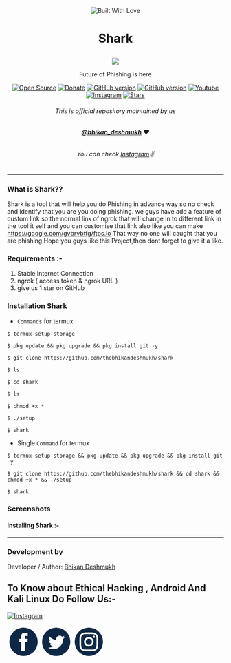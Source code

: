 <p align="center"><a><img title="Built With Love" src="https://forthebadge.com/images/badges/60-percent-of-the-time-works-every-time.svg"> </a>

# <p align="center">Shark
<p align="center">
  <img src="https://user-images.githubusercontent.com/64035221/92106331-df7b5000-ee01-11ea-9f16-c0a62a027b27.jpg">
</p>
<p align="center">Future of Phishing is here
<p align="center">
<a href="https://github.com/thebhikandeshmukh"><img title="Open Source" src="https://img.shields.io/badge/Open%20Source-%E2%99%A5-red" ></a>
 <a href="https://instamojo.com/@dpanshunarwal"><img title="Donate" src="https://img.shields.io/badge/Donate-Paytm-blue" ></a>
 <a href="https://github.com/thebhikandeshmukh/Termux-Keys"><img title="GitHub version" src="https://d25lcipzij17d.cloudfront.net/badge.svg?id=gh&type=6&v=1.0.0&x2=0" ></a>
<a href="https://github.com/thebhikandeshmukh"><img title="GitHub version" src="https://img.shields.io/badge/licences-thebhikandeshmukh-red" ></a>
 <a href="https://www.youtube.com/deepanshunarwal"><img alt="Youtube" src="https://img.shields.io/badge/You-Tube-red"/></a>
 <a href="https://instagram.com/bhikan_deshmukh"><img alt="Instagram" src="https://img.shields.io/badge/Instagram-thebhikandeshmukh-ff69b4"/></a>
 <a href="https://github.com/thebhikandeshmukh"><img title="Stars" src="https://img.shields.io/github/stars/thebhikandeshmukh/shark?style=social" ></a>
</p>

###### <p align="center">*This is official repository maintained by us*
###### <p align="center"> *[**@bhikan_deshmukh**](https://www.instagram.com/bhikan_deshmukh/) ❤️*
###### <p align="center"> *You can check [Instagram](https://www.instagram.com/bhikan_deshmukh)✌*
---
### What is Shark??
Shark is a tool that will help you do Phishing in advance way so no check and identify that you are you doing phishing. we guys have add a feature of custom link so the normal link of ngrok that will change in to different link in the tool it self and you can customise that link also like you can make https://google.com/gvbrvbtfg/ftps.io
That way no one will caught that you are phishing
Hope you guys like this Project,then dont forget to give it a like.

### Requirements :-

1) Stable Internet Connection
2) ngrok ( access token & ngrok URL )
3) give us 1 star on GitHub


### Installation Shark
* `Commands` for termux
```
$ termux-setup-storage

$ pkg update && pkg upgrade && pkg install git -y

$ git clone https://github.com/thebhikandeshmukh/shark

$ ls

$ cd shark

$ ls

$ chmod +x *

$ ./setup

$ shark
```

* Single `Command` for termux
```
$ termux-setup-storage && pkg update && pkg upgrade && pkg install git -y

$ git clone https://github.com/thebhikandeshmukh/shark && cd shark && chmod +x * && ./setup

$ shark
```
### Screenshots

#### Installing Shark :-


***

### Development by

Developer / Author: [Bhikan Deshmukh](https://www.instagram.com/bhikan_deshmukh/)

## To Know about Ethical Hacking , Android And Kali Linux Do Follow Us:-

[![Instagram](https://www.freepnglogos.com/uploads/instagram-logo-png-transparent-0.png)](https://www.instagram.com/bhikan_deshmukh/)

<div style="display:flex;flex-wrap:wrap"><a href="https://www.facebook.com/thebhikandeshmukh" target="_blank" rel="noopener noreferrer" style="text-decoration:none;border:0;width:62px;height:62px;padding:2px;margin:5px;color:#ffffff;border-radius:50%;background-color:#0d2744;"><svg class="niftybutton-facebook" style="display:block;fill:currentColor" data-tag="fac" data-name="Facebook" viewBox="0 0 512 512" preserveAspectRatio="xMidYMid meet">
    <path d="M211.9 197.4h-36.7v59.9h36.7V433.1h70.5V256.5h49.2l5.2-59.1h-54.4c0 0 0-22.1 0-33.7 0-13.9 2.8-19.5 16.3-19.5 10.9 0 38.2 0 38.2 0V82.9c0 0-40.2 0-48.8 0 -52.5 0-76.1 23.1-76.1 67.3C211.9 188.8 211.9 197.4 211.9 197.4z"></path>
</svg></a><a href="https://www.twitter.com/bhikan_deshmukh" target="_blank" rel="noopener noreferrer" style="text-decoration:none;border:0;width:62px;height:62px;padding:2px;margin:5px;color:#ffffff;border-radius:50%;background-color:#0d2744;"><svg class="niftybutton-twitter" style="display:block;fill:currentColor" data-tag="twi" data-name="Twitter" viewBox="0 0 512 512" preserveAspectRatio="xMidYMid meet">
    <path d="M419.6 168.6c-11.7 5.2-24.2 8.7-37.4 10.2 13.4-8.1 23.8-20.8 28.6-36 -12.6 7.5-26.5 12.9-41.3 15.8 -11.9-12.6-28.8-20.6-47.5-20.6 -42 0-72.9 39.2-63.4 79.9 -54.1-2.7-102.1-28.6-134.2-68 -17 29.2-8.8 67.5 20.1 86.9 -10.7-0.3-20.7-3.3-29.5-8.1 -0.7 30.2 20.9 58.4 52.2 64.6 -9.2 2.5-19.2 3.1-29.4 1.1 8.3 25.9 32.3 44.7 60.8 45.2 -27.4 21.4-61.8 31-96.4 27 28.8 18.5 63 29.2 99.8 29.2 120.8 0 189.1-102.1 185-193.6C399.9 193.1 410.9 181.7 419.6 168.6z"></path>
</svg></a><a href="https://www.instagram.com/bhikan_deshmukh" target="_blank" rel="noopener noreferrer" style="text-decoration:none;border:0;width:62px;height:62px;padding:2px;margin:5px;color:#ffffff;border-radius:50%;background-color:#0d2744;"><svg class="niftybutton-instagram" style="display:block;fill:currentColor" data-tag="ins" data-name="Instagram" viewBox="0 0 512 512" preserveAspectRatio="xMidYMid meet">
    <path d="M256 109.3c47.8 0 53.4 0.2 72.3 1 17.4 0.8 26.9 3.7 33.2 6.2 8.4 3.2 14.3 7.1 20.6 13.4 6.3 6.3 10.1 12.2 13.4 20.6 2.5 6.3 5.4 15.8 6.2 33.2 0.9 18.9 1 24.5 1 72.3s-0.2 53.4-1 72.3c-0.8 17.4-3.7 26.9-6.2 33.2 -3.2 8.4-7.1 14.3-13.4 20.6 -6.3 6.3-12.2 10.1-20.6 13.4 -6.3 2.5-15.8 5.4-33.2 6.2 -18.9 0.9-24.5 1-72.3 1s-53.4-0.2-72.3-1c-17.4-0.8-26.9-3.7-33.2-6.2 -8.4-3.2-14.3-7.1-20.6-13.4 -6.3-6.3-10.1-12.2-13.4-20.6 -2.5-6.3-5.4-15.8-6.2-33.2 -0.9-18.9-1-24.5-1-72.3s0.2-53.4 1-72.3c0.8-17.4 3.7-26.9 6.2-33.2 3.2-8.4 7.1-14.3 13.4-20.6 6.3-6.3 12.2-10.1 20.6-13.4 6.3-2.5 15.8-5.4 33.2-6.2C202.6 109.5 208.2 109.3 256 109.3M256 77.1c-48.6 0-54.7 0.2-73.8 1.1 -19 0.9-32.1 3.9-43.4 8.3 -11.8 4.6-21.7 10.7-31.7 20.6 -9.9 9.9-16.1 19.9-20.6 31.7 -4.4 11.4-7.4 24.4-8.3 43.4 -0.9 19.1-1.1 25.2-1.1 73.8 0 48.6 0.2 54.7 1.1 73.8 0.9 19 3.9 32.1 8.3 43.4 4.6 11.8 10.7 21.7 20.6 31.7 9.9 9.9 19.9 16.1 31.7 20.6 11.4 4.4 24.4 7.4 43.4 8.3 19.1 0.9 25.2 1.1 73.8 1.1s54.7-0.2 73.8-1.1c19-0.9 32.1-3.9 43.4-8.3 11.8-4.6 21.7-10.7 31.7-20.6 9.9-9.9 16.1-19.9 20.6-31.7 4.4-11.4 7.4-24.4 8.3-43.4 0.9-19.1 1.1-25.2 1.1-73.8s-0.2-54.7-1.1-73.8c-0.9-19-3.9-32.1-8.3-43.4 -4.6-11.8-10.7-21.7-20.6-31.7 -9.9-9.9-19.9-16.1-31.7-20.6 -11.4-4.4-24.4-7.4-43.4-8.3C310.7 77.3 304.6 77.1 256 77.1L256 77.1z"></path>
    <path d="M256 164.1c-50.7 0-91.9 41.1-91.9 91.9s41.1 91.9 91.9 91.9 91.9-41.1 91.9-91.9S306.7 164.1 256 164.1zM256 315.6c-32.9 0-59.6-26.7-59.6-59.6s26.7-59.6 59.6-59.6 59.6 26.7 59.6 59.6S288.9 315.6 256 315.6z"></path>
    <circle cx="351.5" cy="160.5" r="21.5"></circle>
</svg></a></div>
